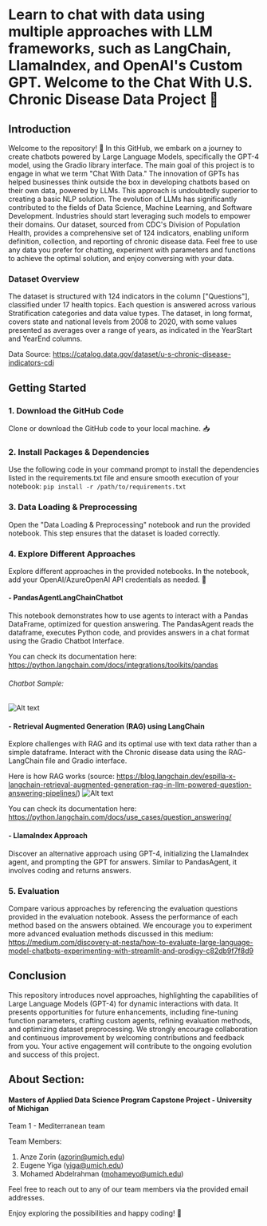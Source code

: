 # Learn to chat with data using multiple approaches with LLM frameworks, such as LangChain, LlamaIndex, and OpenAI's Custom GPT. Welcome to the Chat With U.S. Chronic Disease Data Project 🚀

## Introduction
Welcome to the repository! 🤖 In this GitHub, we embark on a journey to create chatbots powered by Large Language Models, specifically the GPT-4 model, using the Gradio library interface. The main goal of this project is to engage in what we term "Chat With Data." The innovation of GPTs has helped businesses think outside the box in developing chatbots based on their own data, powered by LLMs. This approach is undoubtedly superior to creating a basic NLP solution. The evolution of LLMs has significantly contributed to the fields of Data Science, Machine Learning, and Software Development. Industries should start leveraging such models to empower their domains. Our dataset, sourced from CDC's Division of Population Health, provides a comprehensive set of 124 indicators, enabling uniform definition, collection, and reporting of chronic disease data. Feel free to use any data you prefer for chatting, experiment with parameters and functions to achieve the optimal solution, and enjoy conversing with your data.

### Dataset Overview
The dataset is structured with 124 indicators in the column ["Questions"], classified under 17 health topics. Each question is answered across various Stratification categories and data value types. The dataset, in long format, covers state and national levels from 2008 to 2020, with some values presented as averages over a range of years, as indicated in the YearStart and YearEnd columns.

Data Source: https://catalog.data.gov/dataset/u-s-chronic-disease-indicators-cdi

## Getting Started

### 1. Download the GitHub Code
Clone or download the GitHub code to your local machine. 📥

### 2. Install Packages & Dependencies
Use the following code in your command prompt to install the dependencies listed in the requirements.txt file and ensure smooth execution of your notebook:
```pip install -r /path/to/requirements.txt```

### 3. Data Loading & Preprocessing
Open the "Data Loading & Preprocessing" notebook and run the provided notebook. This step ensures that the dataset is loaded correctly.

### 4. Explore Different Approaches
Explore different approaches in the provided notebooks. In the notebook, add your OpenAI/AzureOpenAI API credentials as needed. 🧠

#### - PandasAgentLangChainChatbot
This notebook demonstrates how to use agents to interact with a Pandas DataFrame, optimized for question answering. The PandasAgent reads the dataframe, executes Python code, and provides answers in a chat format using the Gradio Chatbot Interface.

You can check its documentation here: https://python.langchain.com/docs/integrations/toolkits/pandas

###### Chatbot Sample:

![Alt text](PandasAgentLangChainChatbot/Screenshot1.PNG)

#### - Retrieval Augmented Generation (RAG) using LangChain
Explore challenges with RAG and its optimal use with text data rather than a simple dataframe. Interact with the Chronic disease data using the RAG-LangChain file and Gradio interface.

Here is how RAG works (source: https://blog.langchain.dev/espilla-x-langchain-retrieval-augmented-generation-rag-in-llm-powered-question-answering-pipelines/)
![Alt text](RAG-Langchain/ExplainRAG.png)

You can check its documentation here: https://python.langchain.com/docs/use_cases/question_answering/

#### - LlamaIndex Approach
Discover an alternative approach using GPT-4, initializing the LlamaIndex agent, and prompting the GPT for answers. Similar to PandasAgent, it involves coding and returns answers.

### 5. Evaluation
Compare various approaches by referencing the evaluation questions provided in the evaluation notebook. Assess the performance of each method based on the answers obtained. We encourage you to experiment more advanced evaluation methods discussed in this medium: https://medium.com/discovery-at-nesta/how-to-evaluate-large-language-model-chatbots-experimenting-with-streamlit-and-prodigy-c82db9f7f8d9

## Conclusion
This repository introduces novel approaches, highlighting the capabilities of Large Language Models (GPT-4) for dynamic interactions with data. It presents opportunities for future enhancements, including fine-tuning function parameters, crafting custom agents, refining evaluation methods, and optimizing dataset preprocessing. We strongly encourage collaboration and continuous improvement by welcoming contributions and feedback from you. Your active engagement will contribute to the ongoing evolution and success of this project.

## About Section:
#### Masters of Applied Data Science Program Capstone Project - University of Michigan
Team 1 - Mediterranean team

Team Members:
1. Anze Zorin (azorin@umich.edu)
2. Eugene Yiga (yiga@umich.edu)
3. Mohamed Abdelrahman (mohameyo@umich.edu)
   
Feel free to reach out to any of our team members via the provided email addresses.

Enjoy exploring the possibilities and happy coding! 🎉
